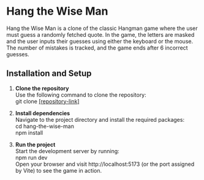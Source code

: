 # Hang the Wise Man

Hang the Wise Man is a clone of the classic Hangman game where the user must guess a randomly fetched quote. In the game, the letters are masked and the user inputs their guesses using either the keyboard or the mouse. The number of mistakes is tracked, and the game ends after 6 incorrect guesses.

## Installation and Setup

1. **Clone the repository**  
   Use the following command to clone the repository:  
   git clone [\[repository-link\]](https://github.com/fkukovec/hang-the-wise-man.git)

2. **Install dependencies**  
   Navigate to the project directory and install the required packages:  
   cd hang-the-wise-man  
   npm install

3. **Run the project**  
   Start the development server by running:  
   npm run dev  
   Open your browser and visit http://localhost:5173 (or the port assigned by Vite) to see the game in action.
